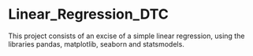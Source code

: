 # Linear_Regression_DTC
This project consists of an excise of a simple linear regression, using the libraries pandas, matplotlib, seaborn and statsmodels.

